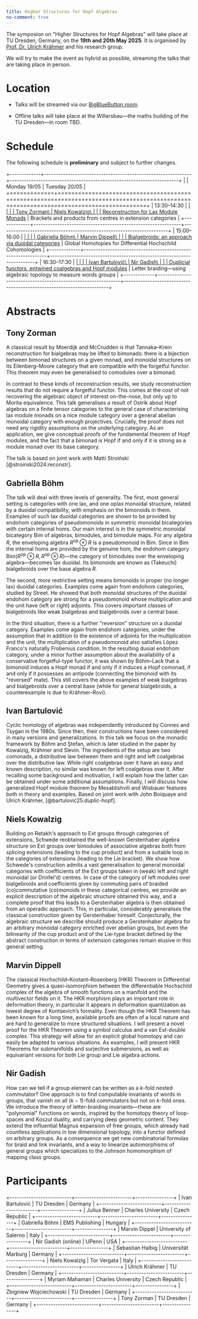```yaml
---
title: Higher Structures for Hopf Algebras
no-comment: true
---
```


The symposion on "Higher Structures for Hopf Algebras"
will take place at TU Dresden, Germany, on the **19th and 20th May 2025**.
It is organised by
[Prof. Dr. Ulrich Krähmer](https://tu-dresden.de/mn/math/geometrie/kraehmer)
and his research group.

We will try to make the event as hybrid as possible,
streaming the talks that are taking place in person.

# Location

- Talks will be streamed via our [BigBlueButton room](https://bbb.tu-dresden.de/b/ulr-ha4-xul-uoo).

- Offline talks will take place at the Willersbau—the maths building of the TU Dresden—in room TBD.

# Schedule

The following schedule is **preliminary** and subject to further changes.

<p>
<div id="border-table">
+-------------+--------------------------------------------------------------+-----------------------------------------------------------------------+
|             | Monday 19/05                                                 | Tuesday 20/05                                                         |
+=============+==============================================================+=======================================================================+
| 13:30–14:30 | <a class="invis" href="#tony-zorman">                        | <a class="invis" href="#niels-kowalzig">                              |
|             | <span class="small-caps">Tony Zorman</span>\                 | <span class="small-caps">Niels Kowalzig</span>\                       |
|             | Reconstruction for Lax Module Monads</a>                     | Brackets and products from centres in extension categories </a>       |
+-------------+--------------------------------------------------------------+-----------------------------------------------------------------------+
| 15:00–16:00 | <a class="invis" href="#gabriella-böhm">                     | <a class="invis" href="#marvin-dippell">                              |
|             | <span class="small-caps">Gabriella Böhm</span>\              | <span class="small-caps">Marvin Dippell</span>\                       |
|             | Bialgebroids: an approach via duoidal categories</a>         | Global Homotopies for Differential Hochschild Cohomologies</a>        |
+-------------+--------------------------------------------------------------+-----------------------------------------------------------------------+
| 16:30–17:30 | <a class="invis" href="#ivan-bartulović">                    | <a class="invis" href="#nir-gadish">                                  |
|             | <span class="small-caps">Ivan Bartulović</span>\             | <span class="small-caps">Nir Gadish</span>\                           |
|             | Duplicial functors, entwined coalgebras and Hopf modules</a> | Letter braiding—using algebraic topology to measure words groups</a>  |
+-------------+--------------------------------------------------------------+-----------------------------------------------------------------------+
</div>
</p>

# Abstracts

## Tony Zorman

A classical result by Moerdijk and McCrudden is that
Tannaka–Krein reconstruction for bialgebras may be lifted to bimonads:
there is a bijection between
bimonad structures on a given monad, and
monoidal structures on its Eilenberg–Moore category that are compatible with the forgetful functor.
This theorem may even be generalised to comodules over a bimonad.

In contrast to these kinds of reconstruction results,
we study reconstruction results that do not require a forgetful functor.
This comes at the cost of not recovering the algebraic object of interest on-the-nose,
but only up to Morita equivalence.
This talk generalises a result of Ostrik about Hopf algebras on a finite tensor categories
to the general case of characterising lax module monads on a nice module category over a general abelian monoidal category with enough projectives.
Crucially, the proof does not need any rigidity assumptions on the underlying category.
As an application, we give conceptual proofs of the fundamental theorem of Hopf modules,
and the fact that a bimonad is Hopf if and only if it is strong as a module monad over its base category.

The talk is based on joint work with Matti Stroiński [@stroinski2024:reconstr].

## Gabriella Böhm

The talk will deal with three levels of generality.
The first, most general setting is categories with one lax, and one oplax monoidal structure, related by a duoidal compatibility, with emphasis on the bimonoids in them.
Examples of such lax duoidal categories are shown to be provided by endohom categories of pseudomonoids in symmetric monoidal bicategories with certain internal homs.
Our main interest is in the symmetric monoidal bicategory $\mathsf{Bim}$ of algebras, bimodules, and bimodule maps.
For any algebra $R$, the enveloping algebra $R^{\mathsf{op}} \otimes R$ is a pseudomonoid in $\mathsf{Bim}$.
Since in $\mathsf{Bim}$ the internal homs are provided by the genuine hom, the endohom category $\mathsf{Bim}(R^{\mathsf{op}} \otimes R,R^{\mathsf{op}} \otimes R)$—the category of bimodules over the enveloping algebra—becomes lax duoidal.
Its bimonoids are known as (Takeuchi) bialgebroids over the base algebra $R$.

The second, more restrictive setting means bimonoids in proper (no longer lax) duoidal categories.
Examples come again from endohom categories, studied by Street.
He showed that both monoidal structures of the duoidal endohom category are strong for a pseudomonoid whose multiplication and the unit have (left or right) adjoints.
This covers important classes of bialgebroids like weak bialgebras and bialgebroids over a central base.

In the third situation, there is a further "reversion" structure on a duoidal category.
Examples come again from endohom categories, under the assumption that in addition to the existence of adjoints for the multiplication and the unit, the multiplication of a pseudomonoid also satisfies López Franco's naturally Frobenius condition.
In the resulting duoial endohom category, under a minor further assumption about the availability of a conservative forgetful-type functor, it was shown by Böhm–Lack that a bimonoid induces a Hopf monad if and only if it induces a Hopf comonad, if and only if it possesses an antipode (connecting the bimonoid with its "reversed" mate).
This still covers the above examples of weak bialgebras and bialgebroids over a central base (while for general bialgebroids, a counterexample is due to Krähmer–Rovi).

## Ivan Bartulović

Cyclic homology of algebras was independently introduced by Connes and Tsygan in the 1980s.
Since then, their constructions have been considered in many versions and generalizations.
In this talk we focus on the monadic framework by Böhm and Ştefan, which is later studied in the paper by Kowalzig, Krähmer and Slevin.
The ingredients of the setup are two comonads, a distributive law between them and right and left coalgebras over the distributive law.
While right coalgebras over it have an easy and known description, no similar was known for left coalgebras over it.
After recalling some background and motivation, I will explain how the latter can be obtained under some additional assumptions.
Finally, I will discuss how generalized Hopf module theorem by Mesablishvili and Wisbauer features both in theory and examples.
Based on joint work with John Boiquaye and Ulrich Krähmer, [@bartulović25:duplic-hopf].

## Niels Kowalzig

Building on Retakh's approach to Ext groups through categories of extensions, Schwede reobtained the well-known Gerstenhaber algebra structure on Ext groups over bimodules of associative algebras both from splicing extensions (leading to the cup product) and from a suitable loop in the categories of extensions (leading to the Lie bracket).
We show how Schwede's construction admits a vast generalisation to general monoidal categories with coefficients of the Ext groups taken in (weak) left and right monoidal (or Drinfel'd) centres.
In case of the category of left modules over bialgebroids and coefficients given by commuting pairs of braided (co)commutative (co)monoids in these categorical centres, we provide an explicit description of the algebraic structure obtained this way, and a complete proof that this leads to a Gerstenhaber algebra is then obtained from an operadic approach.
This, in particular, considerably generalises the classical construction given by Gerstenhaber himself.
Conjecturally, the algebraic structure we describe should produce a Gerstenhaber algebra for an arbitrary monoidal category enriched over abelian groups, but even the bilinearity of the cup product and of the Lie-type bracket defined by the abstract construction in terms of extension categories remain elusive in this general setting.

## Marvin Dippell

The classical Hochschild–Kostant–Rosenberg (HKR) Theorem in Differential Geometry gives a quasi-isomorphism between the differentiable Hochschild complex of the algebra of smooth functions on a manifold and the multivector fields on it.
The HKR morphism plays an important role in deformation theory, in particular it appears in deformation quantization as lowest degree of Kontsevich’s formality.
Even though the HKR Theorem has been known for a long time, available proofs are often of a local nature and are hard to generalize to more structured situations.
I will present a novel proof for the HKR Theorem using a symbol calculus and a van Est-double complex.
This strategy will allow for an explicit global homotopy and can easily be adapted to various situations.
As examples, I will present HKR Theorems for submanifolds and surjective submersions, as well as equivariant versions for both Lie group and Lie algebra actions.

## Nir Gadish

How can we tell if a group element can be written as a $k$-fold nested commutator?
One approach is to find computable invariants of words in groups, that vanish on all $(k-1)$-fold commutators but not on $k$-fold ones.
We introduce the theory of letter-braiding invariants—these are "polynomial" functions on words, inspired by the homotopy theory of loop-spaces and Koszul duality, and carrying deep geometric content.
They extend the influential Magnus expansion of free groups, which already had countless applications in low dimensional topology, into a functor defined on arbitrary groups.
As a consequence we get new combinatorial formulas for braid and link invariants, and a way to linearize automorphisms of general groups which specializes to the Johnson homomorphism of mapping class groups.

# Participants

+--------------------------+------------------------+----------------+
| Ivan Bartulović          | TU Dresden             | Germany        |
+--------------------------+------------------------+----------------+
| Julius Benner            | Charles University     | Czech Republic |
+--------------------------+------------------------+----------------+
| Gabriella Böhm           | EMS Publishing         | Hungary        |
+--------------------------+------------------------+----------------+
| Marvin Dippel            | University of Salerno  | Italy          |
+--------------------------+------------------------+----------------+
| Nir Gadish (online)      | UPenn                  | USA            |
+--------------------------+------------------------+----------------+
| Sebastian Halbig         | Universität Marburg    | Germany        |
+--------------------------+------------------------+----------------+
| Niels Kowalzig           | Tor Vergata            | Italy          |
+--------------------------+------------------------+----------------+
| Ulrich Krähmer           | TU Dresden             | Germany        |
+--------------------------+------------------------+----------------+
| Myriam Mahaman           | Charles University     | Czech Republic |
+--------------------------+------------------------+----------------+
| Zbigniew Wojciechowski   | TU Dresden             | Germany        |
+--------------------------+------------------------+----------------+
| Tony Zorman              | TU Dresden             | Germany        |
+--------------------------+------------------------+----------------+
